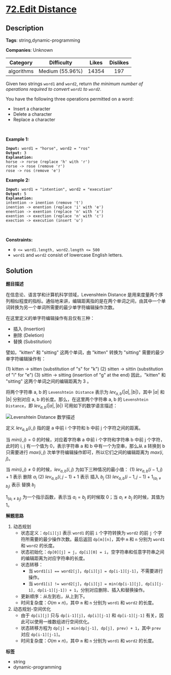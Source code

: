 # [72.Edit Distance](https://leetcode.com/problems/edit-distance/description/)

## Description

**Tags**: string,dynamic-programming

**Companies**: Unknown

|  Category  |   Difficulty    | Likes | Dislikes |
| :--------: | :-------------: | :---: | :------: |
| algorithms | Medium (55.96%) | 14354 |   197    |

<p>Given two strings <code>word1</code> and <code>word2</code>, return <em>the minimum number of operations required to convert <code>word1</code> to <code>word2</code></em>.</p>
<p>You have the following three operations permitted on a word:</p>
<ul>
  <li>Insert a character</li>
  <li>Delete a character</li>
  <li>Replace a character</li>
</ul>
<p>&nbsp;</p>
<p><strong class="example">Example 1:</strong></p>
<pre><code><strong>Input:</strong> word1 = &quot;horse&quot;, word2 = &quot;ros&quot;
<strong>Output:</strong> 3
<strong>Explanation:</strong>
horse -&gt; rorse (replace &#39;h&#39; with &#39;r&#39;)
rorse -&gt; rose (remove &#39;r&#39;)
rose -&gt; ros (remove &#39;e&#39;)</code></pre>
<p><strong class="example">Example 2:</strong></p>
<pre><code><strong>Input:</strong> word1 = &quot;intention&quot;, word2 = &quot;execution&quot;
<strong>Output:</strong> 5
<strong>Explanation:</strong>
intention -&gt; inention (remove &#39;t&#39;)
inention -&gt; enention (replace &#39;i&#39; with &#39;e&#39;)
enention -&gt; exention (replace &#39;n&#39; with &#39;x&#39;)
exention -&gt; exection (replace &#39;n&#39; with &#39;c&#39;)
exection -&gt; execution (insert &#39;u&#39;)</code></pre>
<p>&nbsp;</p>
<p><strong>Constraints:</strong></p>
<ul>
  <li><code>0 &lt;= word1.length, word2.length &lt;= 500</code></li>
  <li><code>word1</code> and <code>word2</code> consist of lowercase English letters.</li>
</ul>

## Solution

**题目描述**

在信息论、语言学和计算机科学领域，Levenshtein Distance 是用来度量两个序列相似程度的指标。通俗地来讲，编辑距离指的是在两个单词之间，由其中一个单词转换为另一个单词所需要的最少单字符编辑操作次数。

在这里定义的单字符编辑操作有且仅有三种：

- 插入 (Insertion)
- 删除 (Deletion)
- 替换 (Substitution)

譬如，"kitten" 和 "sitting" 这两个单词，由 "kitten" 转换为 "sitting" 需要的最少单字符编辑操作有：

(1) kitten → sitten (substitution of "s" for "k")
(2) sitten → sittin (substitution of "i" for "e")
(3) sittin → sitting (insertion of "g" at the end)
因此，"kitten" 和 "sitting" 这两个单词之间的编辑距离为 3 。

将两个字符串 a, b 的 `Levenshtein Distance` 表示为 $lev_{a,b}(|a|, |b|)$，其中 $|a|$ 和 $|b|$ 分别对应 a, b 的长度。那么，在这里两个字符串 a, b 的 `Levenshtein Distance`，即 $lev_{a,b}(|a|, |b|)$ 可用如下的数学语言描述：

![Levenshtein Distance 数学描述](https://gitlab.com/convexwf/convex-resource/-/raw/master/convex-notes/leetcode-Levenshtein_Distance_数学描述.png)

定义 $lev_{a,b}(i, j)$ 指的是 a 中前 i 个字符和 b 中前 j 个字符之间的距离。

当 $min(i, j) = 0$ 的时候，对应着字符串 a 中前 i 个字符和字符串 b 中前 j 个字符，此时的 i, j 有一个值为 0，表示字符串 a 和 b 中有一个为空串，那么从 a 转换到 b 只需要进行 $max(i, j)$ 次单字符编辑操作即可，所以它们之间的编辑距离为 $max(i, j)$。

当 $min(i, j) \ne 0$ 的时候，$lev_{a,b}(i, j)$ 为如下三种情况的最小值：
(1) $lev_{a,b}(i-1, j) + 1$ 表示 删除 $a_i$
(2) $lev_{a,b}(i, j-1) + 1$ 表示 插入 $b_j$
(3) $lev_{a,b}(i-1, j-1)+1_{(a_i \ne b_j)}$ 表示 替换 $b_j$

$1_{(a_i \ne b_j)}$ 为一个指示函数，表示当 $a_i = b_j$ 的时候取 0；当 $a_i \ne b_j$ 的时候，其值为 1。

**解题思路**

1. 动态规划
   - 状态定义：`dp[i][j]` 表示 `word1` 的前 `i` 个字符转换为 `word2` 的前 `j` 个字符所需要的最少操作次数。最后返回 `dp[m][n]`，其中 `m` 和 `n` 分别为 `word1` 和 `word2` 的长度。
   - 状态初始化：`dp[0][j] = j`，`dp[i][0] = i`，空字符串和任意字符串之间的编辑距离为对应字符串的长度。
   - 状态转移：
     - 当 `word1[i] == word2[j]`，`dp[i][j] = dp[i-1][j-1]`，不需要进行操作。
     - 当 `word1[i] != word2[j]`，`dp[i][j] = min(dp[i-1][j], dp[i][j-1], dp[i-1][j-1]) + 1`，分别对应删除、插入和替换操作。
   - 更新顺序：从左到右，从上到下。
   - 时间复杂度：$O(m \times n)$，其中 `m` 和 `n` 分别为 `word1` 和 `word2` 的长度。
2. 动态规划-空间优化
   - 由于 `dp[i][j]` 只与 `dp[i-1][j]`，`dp[i][j-1]` 和 `dp[i-1][j-1]` 有关，因此可以使用一维数组进行空间优化。
   - 状态转移方程为 `dp[j] = min(dp[j-1], dp[j], prev) + 1`，其中 `prev` 对应 `dp[i-1][j-1]`。
   - 时间复杂度：$O(m \times n)$，其中 `m` 和 `n` 分别为 `word1` 和 `word2` 的长度。

**标签**

- string
- dynamic-programming
